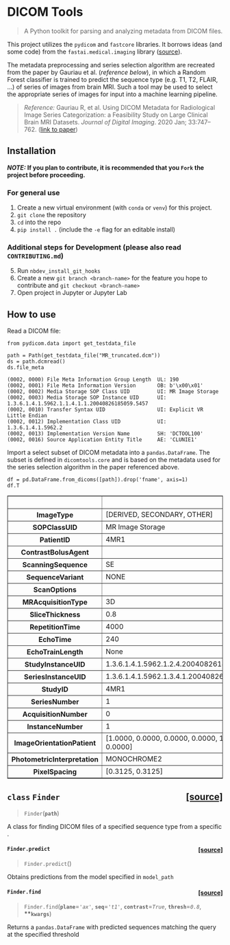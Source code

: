 # DICOM Tools
> A Python toolkit for parsing and analyzing metadata from DICOM files.


This project utilizes the `pydicom` and `fastcore` libraries. It borrows ideas (and some code) from the `fastai.medical.imaging` library ([source](https://github.com/fastai/fastai/blob/master/fastai/medical/imaging.py)).

The metadata preprocessing and series selection algorithm are recreated from the paper by Gauriau et al. (_reference below_), in which a Random Forest classifier is trained to predict the sequence type (e.g. T1, T2, FLAIR, ...) of series of images from brain MRI. Such a tool may be used to select the appropriate series of images for input into a machine learning pipeline.
> _Reference:_ Gauriau R, et al. Using DICOM Metadata for Radiological Image Series Categorization: a Feasibility Study on Large Clinical Brain MRI Datasets. _Journal of Digital Imaging_. 2020 Jan; 33:747–762. ([link to paper](https://link.springer.com/article/10.1007/s10278-019-00308-x))

## Installation

**_NOTE:_ If you plan to contribute, it is recommended that you `Fork` the project before proceeding.**

### For general use
1. Create a new virtual environment (with `conda` or `venv`) for this project.
2. `git clone` the repository
3. `cd` into the repo
4. `pip install .` (include the `-e` flag for an editable install)

### Additional steps for Development (please also read `CONTRIBUTING.md`)
5. Run `nbdev_install_git_hooks`
6. Create a new `git branch <branch-name>` for the feature you hope to contribute and `git checkout <branch-name>`
7. Open project in Jupyter or Jupyter Lab

## How to use

Read a DICOM file:

```
from pydicom.data import get_testdata_file

path = Path(get_testdata_file("MR_truncated.dcm"))
ds = path.dcmread()
ds.file_meta
```




    (0002, 0000) File Meta Information Group Length  UL: 190
    (0002, 0001) File Meta Information Version       OB: b'\x00\x01'
    (0002, 0002) Media Storage SOP Class UID         UI: MR Image Storage
    (0002, 0003) Media Storage SOP Instance UID      UI: 1.3.6.1.4.1.5962.1.1.4.1.1.20040826185059.5457
    (0002, 0010) Transfer Syntax UID                 UI: Explicit VR Little Endian
    (0002, 0012) Implementation Class UID            UI: 1.3.6.1.4.1.5962.2
    (0002, 0013) Implementation Version Name         SH: 'DCTOOL100'
    (0002, 0016) Source Application Entity Title     AE: 'CLUNIE1'



Import a select subset of DICOM metadata into a `pandas.DataFrame`. The subset is defined in `dicomtools.core` and is based on the metadata used for the series selection algorithm in the paper referenced above.

```
df = pd.DataFrame.from_dicoms([path]).drop('fname', axis=1)
df.T
```




<div>
<style scoped>
    .dataframe tbody tr th:only-of-type {
        vertical-align: middle;
    }

    .dataframe tbody tr th {
        vertical-align: top;
    }

    .dataframe thead th {
        text-align: right;
    }
</style>
<table border="1" class="dataframe">
  <thead>
    <tr style="text-align: right;">
      <th></th>
      <th>0</th>
    </tr>
  </thead>
  <tbody>
    <tr>
      <th>ImageType</th>
      <td>[DERIVED, SECONDARY, OTHER]</td>
    </tr>
    <tr>
      <th>SOPClassUID</th>
      <td>MR Image Storage</td>
    </tr>
    <tr>
      <th>PatientID</th>
      <td>4MR1</td>
    </tr>
    <tr>
      <th>ContrastBolusAgent</th>
      <td></td>
    </tr>
    <tr>
      <th>ScanningSequence</th>
      <td>SE</td>
    </tr>
    <tr>
      <th>SequenceVariant</th>
      <td>NONE</td>
    </tr>
    <tr>
      <th>ScanOptions</th>
      <td></td>
    </tr>
    <tr>
      <th>MRAcquisitionType</th>
      <td>3D</td>
    </tr>
    <tr>
      <th>SliceThickness</th>
      <td>0.8</td>
    </tr>
    <tr>
      <th>RepetitionTime</th>
      <td>4000</td>
    </tr>
    <tr>
      <th>EchoTime</th>
      <td>240</td>
    </tr>
    <tr>
      <th>EchoTrainLength</th>
      <td>None</td>
    </tr>
    <tr>
      <th>StudyInstanceUID</th>
      <td>1.3.6.1.4.1.5962.1.2.4.20040826185059.5457</td>
    </tr>
    <tr>
      <th>SeriesInstanceUID</th>
      <td>1.3.6.1.4.1.5962.1.3.4.1.20040826185059.5457</td>
    </tr>
    <tr>
      <th>StudyID</th>
      <td>4MR1</td>
    </tr>
    <tr>
      <th>SeriesNumber</th>
      <td>1</td>
    </tr>
    <tr>
      <th>AcquisitionNumber</th>
      <td>0</td>
    </tr>
    <tr>
      <th>InstanceNumber</th>
      <td>1</td>
    </tr>
    <tr>
      <th>ImageOrientationPatient</th>
      <td>[1.0000, 0.0000, 0.0000, 0.0000, 1.0000, 0.0000]</td>
    </tr>
    <tr>
      <th>PhotometricInterpretation</th>
      <td>MONOCHROME2</td>
    </tr>
    <tr>
      <th>PixelSpacing</th>
      <td>[0.3125, 0.3125]</td>
    </tr>
  </tbody>
</table>
</div>




<h2 id="Finder" class="doc_header"><code>class</code> <code>Finder</code><a href="https://github.com/wfwiggins/dicomtools/tree/master/dicomtools/series/find.py#L65" class="source_link" style="float:right">[source]</a></h2>

> <code>Finder</code>(**`path`**)

A class for finding DICOM files of a specified sequence type from a specific .



<h4 id="Finder.predict" class="doc_header"><code>Finder.predict</code><a href="https://github.com/wfwiggins/dicomtools/tree/master/dicomtools/series/find.py#L74" class="source_link" style="float:right">[source]</a></h4>

> <code>Finder.predict</code>()

Obtains predictions from the model specified in `model_path`



<h4 id="Finder.find" class="doc_header"><code>Finder.find</code><a href="https://github.com/wfwiggins/dicomtools/tree/master/dicomtools/series/find.py#L86" class="source_link" style="float:right">[source]</a></h4>

> <code>Finder.find</code>(**`plane`**=*`'ax'`*, **`seq`**=*`'t1'`*, **`contrast`**=*`True`*, **`thresh`**=*`0.8`*, **\*\*`kwargs`**)

Returns a `pandas.DataFrame` with predicted sequences matching the query at the specified threshold

